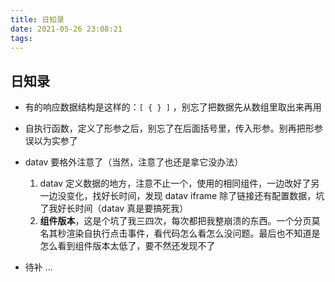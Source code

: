 ```yaml
---
title: 日知录
date: 2021-05-26 23:08:21
tags:
---
```


## 日知录

- 有的响应数据结构是这样的：`[ { } ]` ，别忘了把数据先从数组里取出来再用

- 自执行函数，定义了形参之后，别忘了在后面括号里，传入形参。别再把形参误以为实参了

- datav 要格外注意了（当然，注意了也还是拿它没办法）

  1. datav 定义数据的地方，注意不止一个，使用的相同组件，一边改好了另一边没变化，找好长时间，发现 datav iframe 除了链接还有配置数据，坑了我好长时间（datav 真是要搞死我）
  2. **组件版本**，这是个坑了我三四次，每次都把我整崩溃的东西。一个分页莫名其秒渲染自执行点击事件，看代码怎么看怎么没问题。最后也不知道是怎么看到组件版本太低了，要不然还发现不了

- 待补 ...
